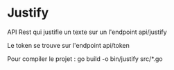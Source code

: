 # Justify

API Rest qui justifie un texte sur un l'endpoint api/justify

Le token se trouve sur l'endpoint api/token

Pour compiler le projet : go build -o bin/justify src/*.go


